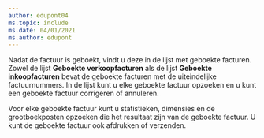 ```yaml
---
author: edupont04
ms.topic: include
ms.date: 04/01/2021
ms.author: edupont
---
```

Nadat de factuur is geboekt, vindt u deze in de lijst met geboekte facturen. Zowel de lijst **Geboekte verkoopfacturen** als de lijst **Geboekte inkoopfacturen** bevat de geboekte facturen met de uiteindelijke factuurnummers. In de lijst kunt u elke geboekte factuur opzoeken en u kunt een geboekte factuur corrigeren of annuleren.  

Voor elke geboekte factuur kunt u statistieken, dimensies en de grootboekposten opzoeken die het resultaat zijn van de geboekte factuur. U kunt de geboekte factuur ook afdrukken of verzenden.  
